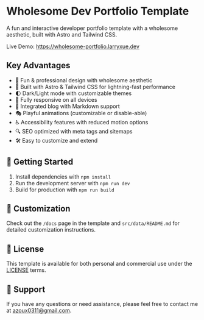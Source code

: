 # Wholesome Dev Portfolio Template

A fun and interactive developer portfolio template with a wholesome aesthetic, built with Astro and Tailwind CSS.

Live Demo: <https://wholesome-portfolio.larryxue.dev>

## Key Advantages

- 🎨 Fun & professional design with wholesome aesthetic
- 🚀 Built with Astro & Tailwind CSS for lightning-fast performance
- 🌓 Dark/Light mode with customizable themes
- 📱 Fully responsive on all devices
- 📝 Integrated blog with Markdown support
- 🎭 Playful animations (customizable or disable-able)
- ♿ Accessibility features with reduced motion options
- 🔍 SEO optimized with meta tags and sitemaps
- 🛠️ Easy to customize and extend

## 🚀 Getting Started

1. Install dependencies with `npm install`
2. Run the development server with `npm run dev`
3. Build for production with `npm run build`

## 🔧 Customization

Check out the `/docs` page in the template and `src/data/README.md` for detailed customization instructions.

## 📄 License

This template is available for both personal and commercial use under the [LICENSE](LICENSE) terms.

## 💖 Support

If you have any questions or need assistance, please feel free to contact me at <azoux0311@gmail.com>.
